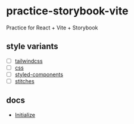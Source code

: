 # practice-storybook-vite

Practice for React + Vite + Storybook

## style variants

- [ ] [tailwindcss](https://tailwindcss.com/)
- [ ] [css](https://caniuse.com/)
- [ ] [styled-components](https://styled-components.com/)
- [ ] [stitches](https://stitches.dev/)

## docs

- [Initialize](./__docs/initialize.md)

